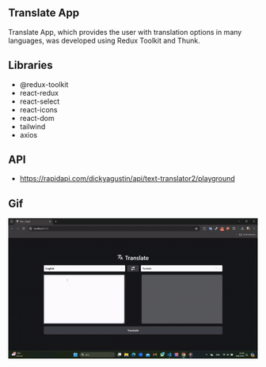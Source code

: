 ## Translate App

Translate App, which provides the user with translation options in many languages, was developed using Redux Toolkit and Thunk.

## Libraries
- @redux-toolkit
- react-redux
- react-select
- react-icons
- react-dom
- tailwind
- axios

## API

- https://rapidapi.com/dickyagustin/api/text-translator2/playground

## Gif

![](/public/translate.gif)
